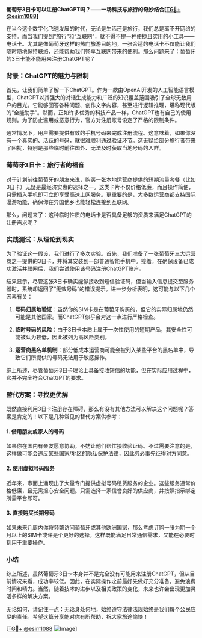 **葡萄牙3日卡可以注册ChatGPT吗？——一场科技与旅行的奇妙结合[[TG💪+ @esim1088](https://t.me/s/esim1088)]**

在当今这个数字化飞速发展的时代，无论是生活还是旅行，我们总是离不开网络的支持。而当我们提到“旅行”和“互联网”，就不得不提一种便捷且实用的小工具——电话卡。尤其是像葡萄牙这样的热门旅游目的地，一张合适的电话卡不仅能让我们随时随地保持联络，还能帮助我们畅享互联网带来的便利。那么问题来了：葡萄牙的3日卡能不能用来注册ChatGPT呢？

### 背景：ChatGPT的魅力与限制

首先，让我们简单了解一下ChatGPT。作为一款由OpenAI开发的人工智能语言模型，ChatGPT以其强大的对话生成能力和广泛的知识覆盖范围吸引了全球无数用户的目光。它能够回答各种问题、创作文字内容，甚至进行逻辑推理，堪称现代版的“全能助手”。然而，正如许多优秀的科技产品一样，ChatGPT也有自己的使用规则。为了防止滥用或恶意行为，官方对注册账号设定了严格的限制条件。

通常情况下，用户需要提供有效的手机号码来完成注册流程。这意味着，如果你没有一个真实的、活跃的号码，就很难顺利通过验证环节。这无疑给部分旅行者带来了困扰，特别是那些临时前往国外、无法及时获取当地号码的人群。

### 葡萄牙3日卡：旅行者的福音

对于计划前往葡萄牙的朋友来说，购买一张本地运营商提供的短期流量套餐（比如3日卡）无疑是最经济实惠的选择之一。这类卡片不仅价格低廉，而且操作简便，只需插入手机即可立即享受高速上网服务。更重要的是，大多数运营商都支持国际漫游功能，确保你在异国他乡也能轻松连接到互联网。

那么，问题来了：这种临时性质的电话卡是否具备足够的资质来满足ChatGPT的注册需求呢？

### 实践测试：从理论到现实

为了验证这一假设，我们进行了多次实验。首先，我们准备了一张葡萄牙三大运营商之一提供的3日卡，并将其安装到一部普通智能手机中。接着，在确保设备已成功激活并联网后，我们尝试使用该号码注册ChatGPT账户。

结果显示，尽管这张3日卡确实能够接收到短信验证码，但当输入信息提交至服务器时，系统却返回了“无效号码”的错误提示。进一步分析表明，这可能与以下几个因素有关：

1. **号码归属地验证**：虽然你的SIM卡是在葡萄牙购买的，但它的实际归属地仍然可能是其他国家。而ChatGPT似乎会对这一点进行严格检查。
   
2. **临时号码的风险**：由于3日卡本质上属于一次性使用的短期产品，其安全性可能被认为较低，因此被列为高风险类别。
   
3. **运营商黑名单机制**：部分低成本运营商可能会被列入某些平台的黑名单中，导致它们所提供的号码无法用于敏感操作。

综上所述，尽管葡萄牙3日卡理论上具备接收短信的功能，但在实际应用过程中，它并不完全符合ChatGPT的要求。

### 替代方案：寻找更优解

既然直接利用3日卡注册存在障碍，那么有没有其他方法可以解决这个问题呢？答案是肯定的！以下是几种常见的替代方案供参考：

#### 1. 借用朋友或家人的号码
如果你在国内有亲友愿意协助，不妨让他们帮忙接收验证码。不过需要注意的是，这样做可能会违反某些国家/地区的隐私保护法律，因此务必事先征得对方同意。

#### 2. 使用虚拟号码服务
近年来，市面上涌现出了大量专门提供虚拟号码租赁服务的企业。这些服务通常价格低廉，且无需担心安全问题。只需选择一家信誉良好的供应商，并按照指示绑定所需平台即可。

#### 3. 直接购买长期号码
如果未来几周内你将频繁访问葡萄牙或其他欧洲国家，那么考虑订购一张为期一个月以上的SIM卡或许是个更好的选择。这样既能满足日常通信需求，又能在必要时刻用于重要操作。

### 小结

综上所述，虽然葡萄牙3日卡本身并不是完全没有可能用来注册ChatGPT，但从目前情况来看，成功率较低。因此，在实际操作之前最好先做好充分准备，避免浪费时间和精力。当然，随着技术的进步以及相关政策的变化，未来也许会出现更加灵活多样的解决方案。

无论如何，请记住一点：无论身处何地，始终遵守法律法规始终是我们每个公民应尽的责任。希望这篇分享能对你有所帮助，祝大家旅途愉快！

[[TG💪+ @esim1088](https://t.me/s/esim1088) ![Image](https://i.postimg.cc/4NQfJmqS/Snipaste-2025-05-13-00-14-12.png)]